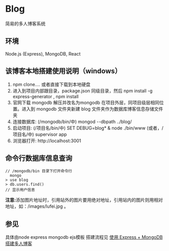# Blog
简易的多人博客系统

## 环境
Node.js (Express), MongoDB, React

## 该博客本地搭建使用说明（windows）
1. npm clone.... 或者直接下载到本地硬盘
2. 进入到项目内部跟目录，package.json 同级目录，然后 npm install -g express-generator , npm install
3. 官网下载 mongodb 解压并改名为mongodb 在项目外层，同项目级层相同位置。进入到 mongodb 文件夹新建 blog 文件夹作为数据库博客信息存储文件夹
4. 连接数据库: (/mongodb/bin/中) mongod --dbpath ../blog/
5. 启动项目: (/项目名/bin/中) SET DEBUG=blog* & node ./bin/www (或者，/项目名/中) supervisor app
6. 浏览器打开: http://localhost:3001

## 命令行数据库信息查询
```
// /mongodb/bin 目录下打开命令行
  mongo
> use blog
> db.users.find()
// 显示用户信息
```

<strong>注意:</strong>添加图片地址时，引用站外的图片要用绝对地址，引用站内的图片则用相对地址，如：/images/lufei.jpg 。

## 参见
具体由node express mongodb ejs模板 搭建流程见 [使用 Express + MongoDB 搭建多人博客](http://wiki.jikexueyuan.com/project/express-mongodb-setup-blog/)